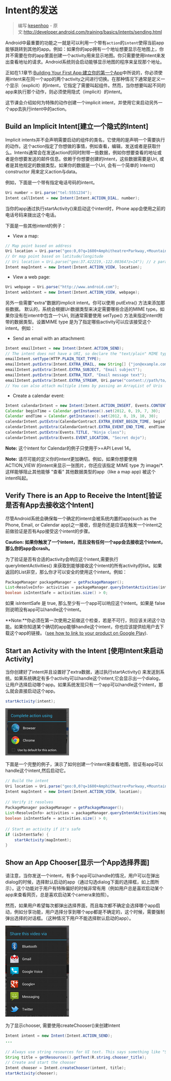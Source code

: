 # Intent的发送

> 编写:[kesenhoo](https://github.com/kesenhoo) - 原文:<http://developer.android.com/training/basics/intents/sending.html>

Android中最重要的功能之一就是可以利用一个带有`action`的`intent`使得当前app能够跳转到其他的app。例如：如果你的app拥有一个地址想要显示在地图上，你并不需要在你的app里面创建一个activity用来显示地图。你只需要使用Intent来发出查看地址的请求。Android系统则会启动能够显示地图的程序来呈现那个地址。

正如在1.1章节:[Building Your First App:建立你的第一个App](/basics/firstapp/index.html)中所说的，你必须使用intent来在同一个app的两个activity之间进行切换。在那种情况下通常是定义一个显示（explicit）的intent，它指定了需要叫起组件。然而，当你想要叫起不同的app来执行那个动作，则必须使用隐式（implicit）的intent。

这节课会介绍如何为特殊的动作创建一个implicit intent，并使用它来启动另外一个app去执行intent中的action。

## Build an Implicit Intent[建立一个隐式的Intent]
Implicit intents并不会声明需要启动的组件的类名，它使用的是声明一个需要执行的动作。这个action指定了你想做的事情，例如查看，编辑，发送或者是获取什么。Intents通常会在发送action的同时附带一些数据，例如你想要查看的地址或者是你想要发送的邮件信息。依赖于你想要创建的Intent，这些数据需要是Uri, 或者是其他规定的数据类型。如果你的数据是一个Uri, 会有一个简单的 Intent() constructor 用来定义action与data。

例如，下面是一个带有指定电话号码的intent。

```java
Uri number = Uri.parse("tel:5551234");
Intent callIntent = new Intent(Intent.ACTION_DIAL, number);
```

当你的app通过执行startActivity()来启动这个intent时，Phone app会使用之前的电话号码来拨出这个电话。

下面是一些其他intent的例子：

* View a map:

```java
// Map point based on address
Uri location = Uri.parse("geo:0,0?q=1600+Amphitheatre+Parkway,+Mountain+View,+California");
// Or map point based on latitude/longitude
// Uri location = Uri.parse("geo:37.422219,-122.08364?z=14"); // z param is zoom level
Intent mapIntent = new Intent(Intent.ACTION_VIEW, location);
```

* View a web page:

```java
Uri webpage = Uri.parse("http://www.android.com");
Intent webIntent = new Intent(Intent.ACTION_VIEW, webpage);
```

另外一些需要"extra"数据的implicit intent。你可以使用 putExtra() 方法来添加那些数据。
默认的，系统会根据Uri数据类型来决定需要哪些合适的MIME type。如果你没有在intent中包含一个Uri, 则通常需要使用 setType() 方法来指定intent附带的数据类型。设置MIME type 是为了指定哪些activity可以应该接受这个intent。例如：

* Send an email with an attachment:

```java
Intent emailIntent = new Intent(Intent.ACTION_SEND);
// The intent does not have a URI, so declare the "text/plain" MIME type
emailIntent.setType(HTTP.PLAIN_TEXT_TYPE);
emailIntent.putExtra(Intent.EXTRA_EMAIL, new String[] {"jon@example.com"}); // recipients
emailIntent.putExtra(Intent.EXTRA_SUBJECT, "Email subject");
emailIntent.putExtra(Intent.EXTRA_TEXT, "Email message text");
emailIntent.putExtra(Intent.EXTRA_STREAM, Uri.parse("content://path/to/email/attachment"));
// You can also attach multiple items by passing an ArrayList of Uris
```

* Create a calendar event:

```java
Intent calendarIntent = new Intent(Intent.ACTION_INSERT, Events.CONTENT_URI);
Calendar beginTime = Calendar.getInstance().set(2012, 0, 19, 7, 30);
Calendar endTime = Calendar.getInstance().set(2012, 0, 19, 10, 30);
calendarIntent.putExtra(CalendarContract.EXTRA_EVENT_BEGIN_TIME, beginTime.getTimeInMillis());
calendarIntent.putExtra(CalendarContract.EXTRA_EVENT_END_TIME, endTime.getTimeInMillis());
calendarIntent.putExtra(Events.TITLE, "Ninja class");
calendarIntent.putExtra(Events.EVENT_LOCATION, "Secret dojo");
```

**Note:** 这个intent for Calendar的例子只使用于>=API Level 14。

**Note:** 请尽可能的定义你的intent更加确切。例如，如果你想要使用ACTION_VIEW 的intent来显示一张图片，你还应该指定 MIME type 为 image/*.这样能够阻止其他能够 "查看" 其他数据类型的app（like a map app) 被这个intent叫起。

## Verify There is an App to Receive the Intent[验证是否有App去接收这个Intent]
尽管Android系统会确保每一个确定的intent会被系统内置的app(such as the Phone, Email, or Calendar app)之一接收，但是你还是应该在触发一个intent之前做验证是否有App接受这个intent的步骤。

**Caution: 如果你触发了一个intent，而且没有任何一个app会去接收这个intent，那么你的app会crash。**

为了验证是否有合适的activity会响应这个intent,需要执行 queryIntentActivities() 来获取到能够接收这个intent的所有activity的list。如果返回的List非空，那么你才可以安全的使用这个intent。例如：

```java
PackageManager packageManager = getPackageManager();
List<ResolveInfo> activities = packageManager.queryIntentActivities(intent, 0);
boolean isIntentSafe = activities.size() > 0;
```

如果 isIntentSafe 是 true, 那么至少有一个app可以响应这个intent。如果是 false则说明没有app可以handle这个intent。

**Note:**你必须在第一次使用之前做这个检查，若是不可行，则应该关闭这个功能。如果你知道某个确切的app能够handle这个intent，你也应该提供给用户去下载这个app的链接。（[see how to link to your product on Google Play](http://developer.android.com/distribute/googleplay/promote/linking.html)).

## Start an Activity with the Intent [使用Intent来启动Activity]
当你创建好了intent并且设置好了extra数据，通过执行startActivity() 来发送到系统。如果系统确定有多个activity可以handle这个intent,它会显示出一个dialog，让用户选择启动哪个app。如果系统发现只有一个app可以handle这个intent，那么就会直接启动这个app。

```java
startActivity(intent);
```

![intents-choice.png](intents-choice.png "Figure 1. Example of the selection dialog that appears when more than one app can handle an intent")

下面是一个完整的例子，演示了如何创建一个intent来查看地图，验证有app可以handle这个intent,然后启动它。

```java
// Build the intent
Uri location = Uri.parse("geo:0,0?q=1600+Amphitheatre+Parkway,+Mountain+View,+California");
Intent mapIntent = new Intent(Intent.ACTION_VIEW, location);

// Verify it resolves
PackageManager packageManager = getPackageManager();
List<ResolveInfo> activities = packageManager.queryIntentActivities(mapIntent, 0);
boolean isIntentSafe = activities.size() > 0;

// Start an activity if it's safe
if (isIntentSafe) {
    startActivity(mapIntent);
}
```

## Show an App Chooser[显示一个App选择界面]
请注意，当你发送一个intent，有多个app可以handle的情况，用户可以在弹出dialog的时候，选择默认启动的app（通过勾选dialog下面的选择框，如上图所示）。这个功能对于用户有特殊偏好的时候非常有用（例如用户总是喜欢启动某个app来查看网页，总是喜欢启动某个camera来拍照）。

然而，如果用户希望每次都弹出选择界面，而且每次都不确定会选择哪个app启动，例如分享功能，用户选择分享到哪个app都是不确定的，这个时候，需要强制弹出选择的对话框。（这种情况下用户不能选择默认启动的app）。

![intent-chooser.png](intent-chooser.png "Example of the chooser dialog that appears when you use createChooser() to ensure that the user is always shown a list of apps that respond to your intent.")

为了显示chooser, 需要使用createChooser()来创建Intent

```java
Intent intent = new Intent(Intent.ACTION_SEND);
...

// Always use string resources for UI text. This says something like "Share this photo with"
String title = getResources().getText(R.string.chooser_title);
// Create and start the chooser
Intent chooser = Intent.createChooser(intent, title);
startActivity(chooser);
```
